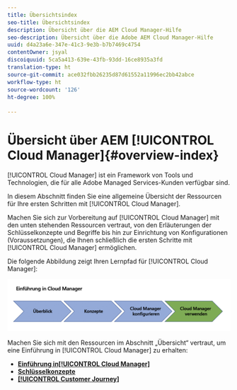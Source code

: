 ```yaml
---
title: Übersichtsindex
seo-title: Übersichtsindex
description: Übersicht über die AEM Cloud Manager-Hilfe
seo-description: Übersicht über die Adobe AEM Cloud Manager-Hilfe
uuid: d4a23a6e-347e-41c3-9e3b-b7b7469c4754
contentOwner: jsyal
discoiquuid: 5ca5a413-639e-43fb-93dd-16ce8935a3fd
translation-type: ht
source-git-commit: ace032fbb26235d87d61552a11996ec2bb42abce
workflow-type: ht
source-wordcount: '126'
ht-degree: 100%

---
```



# Übersicht über AEM [!UICONTROL Cloud Manager]{#overview-index}

[!UICONTROL Cloud Manager] ist ein Framework von Tools und Technologien, die für alle Adobe Managed Services-Kunden verfügbar sind.

In diesem Abschnitt finden Sie eine allgemeine Übersicht der Ressourcen für Ihre ersten Schritten mit [!UICONTROL Cloud Manager].

Machen Sie sich zur Vorbereitung auf [!UICONTROL Cloud Manager] mit den unten stehenden Ressourcen vertraut, von den Erläuterungen der Schlüsselkonzepte und Begriffe bis hin zur Einrichtung von Konfigurationen (Voraussetzungen), die Ihnen schließlich die ersten Schritte mit [!UICONTROL Cloud Manager] ermöglichen.

Die folgende Abbildung zeigt Ihren Lernpfad für [!UICONTROL Cloud Manager]:

![](assets/screen_shot_2018-05-04at94510pm.png)

Machen Sie sich mit den Ressourcen im Abschnitt „Übersicht“ vertraut, um eine Einführung in [!UICONTROL Cloud Manager] zu erhalten:

* **[Einführung in[!UICONTROL Cloud Manager]](introduction-to-cloud-manager.md)**
* **[Schlüsselkonzepte](key-concepts.md)**
* **[[!UICONTROL Customer Journey]](customer-journey.md)**

